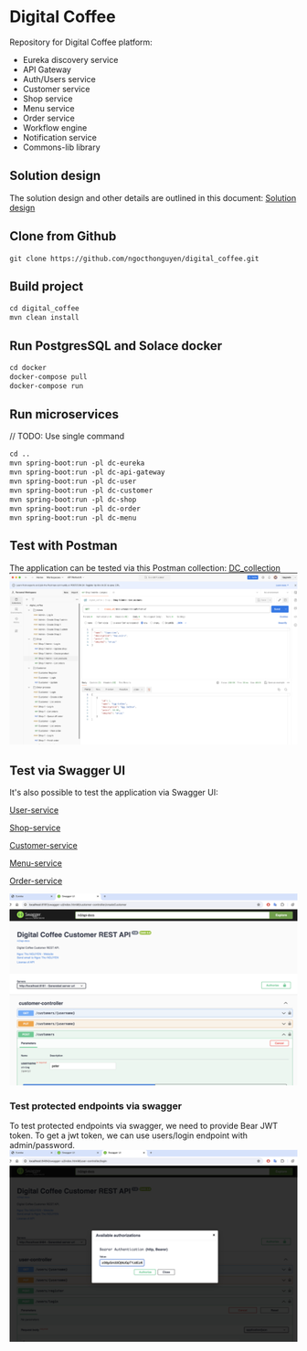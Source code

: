 # Digital Coffee

Repository for Digital Coffee platform:
- Eureka discovery service
- API Gateway
- Auth/Users service
- Customer service
- Shop service
- Menu service
- Order service
- Workflow engine
- Notification service
- Commons-lib library

## Solution design
The solution design and other details are outlined in this document: [Solution design](solution-design/README.md)

## Clone from Github
```commandline
git clone https://github.com/ngocthonguyen/digital_coffee.git
```

## Build project
```commandline
cd digital_coffee
mvn clean install
```

## Run PostgresSQL and Solace docker
```commandline
cd docker
docker-compose pull
docker-compose run
```

## Run microservices

// TODO: Use single command
```commandline
cd ..
mvn spring-boot:run -pl dc-eureka
mvn spring-boot:run -pl dc-api-gateway
mvn spring-boot:run -pl dc-user
mvn spring-boot:run -pl dc-customer
mvn spring-boot:run -pl dc-shop
mvn spring-boot:run -pl dc-order
mvn spring-boot:run -pl dc-menu
```

## Test with Postman
The application can be tested via this Postman collection: [DC_collection](test/digital_coffee.postman_collection.json)
![Postman](test/postman.png)

## Test via Swagger UI
It's also possible to test the application via Swagger UI:

[User-service](http://localhost:8484/swagger-ui/index.html)

[Shop-service](http://localhost:8686/swagger-ui/index.html)

[Customer-service](http://localhost:8181/swagger-ui/index.html)

[Menu-service](http://localhost:8585/swagger-ui/index.html)

[Order-service](http://localhost:8282/swagger-ui/index.html)

![Swagger](test/swagger.png)

### Test protected endpoints via swagger
To test protected endpoints via swagger, we need to provide Bear JWT token.
To get a jwt token, we can use users/login endpoint with admin/password.
![Swagger](test/swagger_authorize.png)